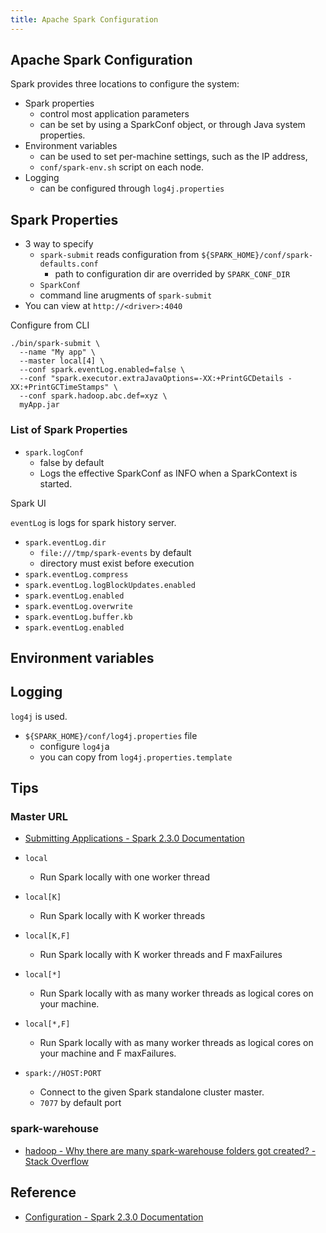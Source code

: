 ```yaml
---
title: Apache Spark Configuration
---
```


## Apache Spark Configuration
Spark provides three locations to configure the system:

* Spark properties
    * control most application parameters
    * can be set by using a SparkConf object, or through Java system properties.
* Environment variables
    * can be used to set per-machine settings, such as the IP address, 
    * `conf/spark-env.sh` script on each node.
* Logging
    * can be configured through `log4j.properties`


## Spark Properties
* 3 way to specify
    * `spark-submit` reads configuration from `${SPARK_HOME}/conf/spark-defaults.conf`
        * path to configuration dir are overrided by `SPARK_CONF_DIR`
    * `SparkConf`
    * command line arugments of `spark-submit`
* You can view at `http://<driver>:4040`


Configure from CLI

```
./bin/spark-submit \ 
  --name "My app" \ 
  --master local[4] \  
  --conf spark.eventLog.enabled=false \ 
  --conf "spark.executor.extraJavaOptions=-XX:+PrintGCDetails -XX:+PrintGCTimeStamps" \ 
  --conf spark.hadoop.abc.def=xyz \ 
  myApp.jar
```


### List of Spark Properties
* `spark.logConf`
    * false by default
    * Logs the effective SparkConf as INFO when a SparkContext is started.

Spark UI

`eventLog` is logs for spark history server.

* `spark.eventLog.dir`
    * `file:///tmp/spark-events` by default
    * directory must exist before execution
* `spark.eventLog.compress`
* `spark.eventLog.logBlockUpdates.enabled`
* `spark.eventLog.enabled`
* `spark.eventLog.overwrite`
* `spark.eventLog.buffer.kb`
* `spark.eventLog.enabled`


## Environment variables

## Logging
`log4j` is used.

* `${SPARK_HOME}/conf/log4j.properties` file
    * configure `log4j`a
    * you can copy from `log4j.properties.template`

## Tips

### Master URL
* [Submitting Applications - Spark 2.3.0 Documentation](https://spark.apache.org/docs/latest/submitting-applications.html)


* `local`
    * Run Spark locally with one worker thread
* `local[K]`
    * Run Spark locally with K worker threads
* `local[K,F]`
    * Run Spark locally with K worker threads and F maxFailures
* `local[*]`
    * Run Spark locally with as many worker threads as logical cores on your machine.
* `local[*,F]`
    * Run Spark locally with as many worker threads as logical cores on your machine and F maxFailures.
* `spark://HOST:PORT`
    * Connect to the given Spark standalone cluster master.
    * `7077` by default port



### spark-warehouse
* [hadoop - Why there are many spark-warehouse folders got created? - Stack Overflow](https://stackoverflow.com/questions/45819568/why-there-are-many-spark-warehouse-folders-got-created)

## Reference
* [Configuration - Spark 2.3.0 Documentation](https://spark.apache.org/docs/latest/configuration.html)
